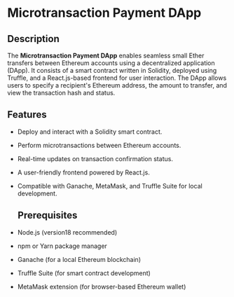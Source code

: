 # Microtransaction Payment DApp

## Description
The **Microtransaction Payment DApp** enables seamless small Ether transfers between Ethereum accounts using a decentralized application (DApp). It consists of a smart contract written in Solidity, deployed using Truffle, and a React.js-based frontend for user interaction. The DApp allows users to specify a recipient's Ethereum address, the amount to transfer, and view the transaction hash and status.

## Features
- Deploy and interact with a Solidity smart contract.
- Perform microtransactions between Ethereum accounts.
- Real-time updates on transaction confirmation status.
- A user-friendly frontend powered by React.js.
- Compatible with Ganache, MetaMask, and Truffle Suite for local development.

  ## Prerequisites
- Node.js (version18 recommended)
- npm or Yarn package manager
- Ganache (for a local Ethereum blockchain)
- Truffle Suite (for smart contract development)
- MetaMask extension (for browser-based Ethereum wallet)

